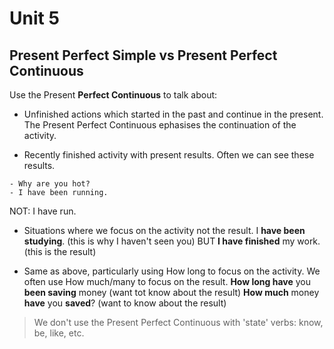 # Unit 5

## Present Perfect Simple vs Present Perfect Continuous
Use the Present **Perfect Continuous** to talk about:

* Unfinished actions which started in the past and continue in the present. The Present Perfect Continuous ephasises the continuation of the activity.

* Recently finished activity with present results. Often we can see these results.
```
- Why are you hot?
- I have been running.
```
NOT: I have run.

* Situations where we focus on the activity not the result.
I **have been studying**. (this is why I haven't seen you) BUT **I have finished** my work. (this is the result)

* Same as above, particularly using How long to focus on the activity.  We often use How much/many to focus on the result.
**How long have** you **been saving** money (want tot know about the result)
**How much** money **have** you **saved**? (want to know about the result)

> We don't use the Present Perfect Continuous with 'state' verbs: know, be, like, etc.
